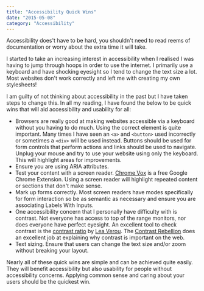 ```yaml
---
title: "Accessibility Quick Wins"
date: "2015-05-08"
category: "Accessibility"
---
```


Accessibility does't have to be hard, you shouldn't need to read reems of documentation or worry about the extra time it will take.

I started to take an increasing interest in accessibility when I realised I was having to jump through hoops in order to use the internet. I primarily use a keyboard and have shocking eyesight so I tend to change the text size a lot. Most websites don't work correctly and left me with creating my own stylesheets!

I am guilty of not thinking about accessibility in the past but I have taken steps to change this. In all my reading, I have found the below to be quick wins that will aid accessibility and usability for all:

* Browsers are really good at making websites accessible via a keyboard without you having to do much. Using the correct element is quite important. Many times I have seen an `<a>` and `<button>` used incorrectly or sometimes a `<div>` will be used instead. Buttons should be used for form controls that perform actions and links should be used to navigate. Unplug your mouse and try to use your website using only the keyboard. This will highlight areas for improvements.
* Ensure you are using ARIA attributes.
* Test your content with a screen reader. [Chrome Vox](https://chrome.google.com/webstore/detail/chromevox/kgejglhpjiefppelpmljglcjbhoiplfn?hl=en) is a free Google Chrome Extension. Using a screen reader will highlight repeated content or sections that don't make sense.
* Mark up forms correctly. Most screen readers have modes specifically for form interaction so be as semantic as necessary and ensure you are associating Labels With Inputs.
* One accessibility concern that I personally have difficulty with is contrast. Not everyone has access to top of the range monitors, nor does everyone have perfect eyesight. An excellent tool to check contrast is the [contrast ratio](http://leaverou.github.io/contrast-ratio/#gray-on-lightgray) by [Lea Verou](http://lea.verou.me/). The [Contrast Rebellion](http://contrastrebellion.com/) does an excellent job at explaining why contrast is important on the web.
* Text sizing. Ensure that users can change the text size and/or zoom without breaking your layout.

Nearly all of these quick wins are simple and can be achieved quite easily. They will benefit accessibility but also usability for people without accessibility concerns. Applying common sense and caring about your users should be the quickest win.
